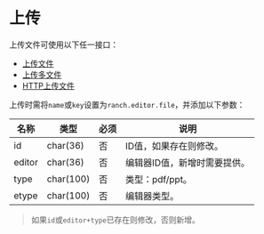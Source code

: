 # 上传

上传文件可使用以下任一接口：
- [上传文件](https://github.com/heisedebaise/tephra/blob/master/tephra-ctrl/doc/upload.md)
- [上传多文件](https://github.com/heisedebaise/tephra/blob/master/tephra-ctrl/doc/uploads.md)
- [HTTP上传文件](https://github.com/heisedebaise/tephra/blob/master/tephra-ctrl-http/doc/upload.md)

上传时需将`name`或`key`设置为`ranch.editor.file`，并添加以下参数：

|名称|类型|必须|说明|
|---|---|---|---|
|id|char(36)|否|ID值，如果存在则修改。|
|editor|char(36)|否|编辑器ID值，新增时需要提供。|
|type|char(100)|否|类型：pdf/ppt。|
|etype|char(100)|否|编辑器类型。|

> 如果`id`或`editor+type`已存在则修改，否则新增。
